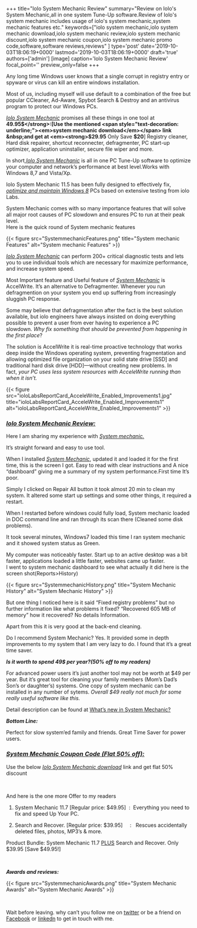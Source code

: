 +++
title="Iolo System Mechanic Review"
summary="Review on Iolo's System Mechanic,all in one system Tune-Up software.Review of Iolo's system mechanic includes usage of iolo's system mechanic,system mechanic features etc."
keywords=["iolo system mechanic,iolo system mechanic download,iolo system mechanic review,iolo system mechanic discount,iolo system mechanic coupon,iolo system mechanic promo code,software,software reviews,reviews"
]
type='post'
date='2019-10-03T18:06:19+0000'
lastmod='2019-10-03T18:06:19+0000'
draft='true'
authors=['admin']
[image]
caption='Iolo System Mechanic Review'
focal_point=''
preview_only=false
+++








Any long time Windows user knows that a single corrupt in registry entry or spyware or virus can kill an entire windows installation.

Most of us, including myself will use default to a combination of the free but popular CCleaner, Ad-Aware, Spybot Search &amp; Destroy and an antivirus program to protect our Windows PCs.

<span style="text-decoration: underline;"><em><a href="http://www.iolo.com/" target="_blank" rel="nofollow">Iolo System Mechanic</a></em></span> promises all these things in one tool at <strong>49.95$</strong>:[Use the mentioned <span style="text-decoration: underline;"><em>system mechanic download</em></span> link &nbsp;and get at <em><strong>$29.95</strong></em> Only Save <strong>$20</strong>]&nbsp;Registry cleaner, Hard disk repairer, shortcut reconnecter, defragmenter, PC start-up optimizer, application uninstaller, secure file wiper and more.

In short,<span style="text-decoration: underline;"><em>Iolo System Mechanic</em></span> is all in one PC Tune-Up software to optimize your computer and network’s performance at best level.Works with Windows 8,7 and Vista/Xp.

Iolo System Mechanic 11.5 has been fully designed to effectively fix, <span style="text-decoration: underline;"><em>optimize and maintain Windows 8</em></span> PCs based on extensive testing from iolo Labs.

System Mechanic comes with so many importance features that will solve all major root causes of PC slowdown and ensures PC to run at their peak level.<br>
Here is the quick round of System mechanic features

{{< figure src="SystemmechanicFeatures.png" title="System mechanic Features" alt="System mechanic Features" >}}

<span style="text-decoration: underline;"><em>Iolo System Mechanic</em></span> can perform 200+ critical diagnostic tests and lets you to use individual tools which are necessary for maximize performance, and increase system speed.

Most Important feature and Useful feature of <span style="text-decoration: underline;"><em>System Mechanic</em></span> is AccelWrite. It’s an alternative to Defragmenter. Whenever you run defragmention on your system you end up suffering from increasingly sluggish PC response.

Some may believe that defragmentation after the fact is the best solution available, but iolo engineers have always insisted on doing everything possible to prevent a user from ever having to experience a PC slowdown.&nbsp;<i>Why fix something that should be prevented from happening in the first place</i>?

The solution is AccelWrite it&nbsp;is real-time proactive technology that works deep inside the Windows operating system, preventing fragmentation and allowing optimized file organization on your solid state drive [SSD] and traditional hard disk drive [HDD]—without creating new problems. In fact,&nbsp;<em>your PC uses less system resources with AcceleWrite running than when it isn’t.</em>

{{< figure src="ioloLabsReportCard_AcceleWrite_Enabled_Improvements1.jpg" title="ioloLabsReportCard_AcceleWrite_Enabled_Improvements1" alt="ioloLabsReportCard_AcceleWrite_Enabled_Improvements1" >}}

### <span style="text-decoration: underline;"><em>Iolo System Mechanic Review:</em></span>

Here I am sharing my experience with <span style="text-decoration: underline;"><em>System mechanic.</em></span>

It’s straight forward and easy to use tool.

When I installed <span style="text-decoration: underline;"><em>System Mechanic</em></span>, updated it and loaded it for the first time, this is the screen I got. Easy to read with clear instructions and A nice “dashboard” giving me a summary of my system performance.First time It’s poor.

Simply I clicked on Repair All button it took almost 20 min to clean my system. It altered some start up settings and some other things, it required a restart.

When I restarted before windows could fully load, System mechanic loaded in DOC command line and ran through its scan there (Cleaned some disk problems).

It took several minutes, Windows7 loaded this time I ran system mechanic and it showed system status as Green.

My computer was noticeably faster. Start up to an active desktop was a bit faster, applications loaded a little faster, websites came up faster.<br>
I went to system mechanic dashboard to see what actually it did here is the screen shot(Reports&gt;History)

{{< figure src="SystemmechanicHistory.png" title="System Mechanic History" alt="System Mechanic History" >}}

But one thing I noticed here is it said “Fixed registry problems” but no further information like what problems it fixed? “Recovered 605 MB of memory” how it recovered? No details Information.

Apart from this it is very good at the back-end cleaning.

Do I recommend System Mechanic? Yes. It provided some in depth improvements to my system that I am very lazy to do. I found that it’s a great time saver.

<strong><em>Is it worth to spend 49$ per year?(50% off to my readers)</em></strong>

For advanced power users it’s just another tool may not be worth at $49 per year. But it’s great tool for cleaning your family members (Mom’s Dad’s Son’s or daughter’s) systems. One copy of system mechanic can be installed in any number of sytems. <em>Overall $49 really not much for some really useful software like this.</em>

Detail description can be found at <a title="System Mechanic" href="http://www.iolo.com/resources/articles/whats-new-in-system-mechanic-11-5/" target="_blank" rel="nofollow">What’s new in System Mechanic?</a>

<em><strong>Bottom Line:</strong></em>

Perfect for slow system’ed family and friends. Great Time Saver for power users.

### <span style="text-decoration: underline;"><em>System Mechanic Coupon Code (Flat 50% off):</em></span>

Use the below <span style="text-decoration: underline;"><em>Iolo System Mechanic download</em></span>&nbsp;link and get flat 50% discount



&nbsp;

And here is the one more Offer to my readers

1. System Mechanic 11.7 [Regular price: $49.95] &nbsp;: &nbsp;Everything you need to fix and speed Up Your PC.

2. Search and Recover. [Regular price: $39.95] &nbsp; &nbsp; : &nbsp;&nbsp;Rescues accidentally deleted files, photos, MP3’s &amp; more.

Product Bundle: System Mechanic 11.7&nbsp;<span style="text-decoration: underline;">PLUS</span>&nbsp;Search and Recover. Only $39.95 [Save $49.95!]



&nbsp;

<em><strong>Awards and reviews:</strong></em>

{{< figure src="SystemmechanicAwards.png" title="System Mechanic Awards" alt="System Mechanic Awards" >}}

&nbsp;

Wait before leaving.
why can’t you follow me on <a href="https://twitter.com/arungudelli" target="_blank" rel="noopener">twitter</a> or be a friend on <a href="https://www.facebook.com/gudelliArun" target="_blank" rel="noopener">Facebook</a> or  <a href="https://www.linkedin.com/in/arungudelli/" target="_blank" rel="noopener">linkedn</a> to get in touch with me.









